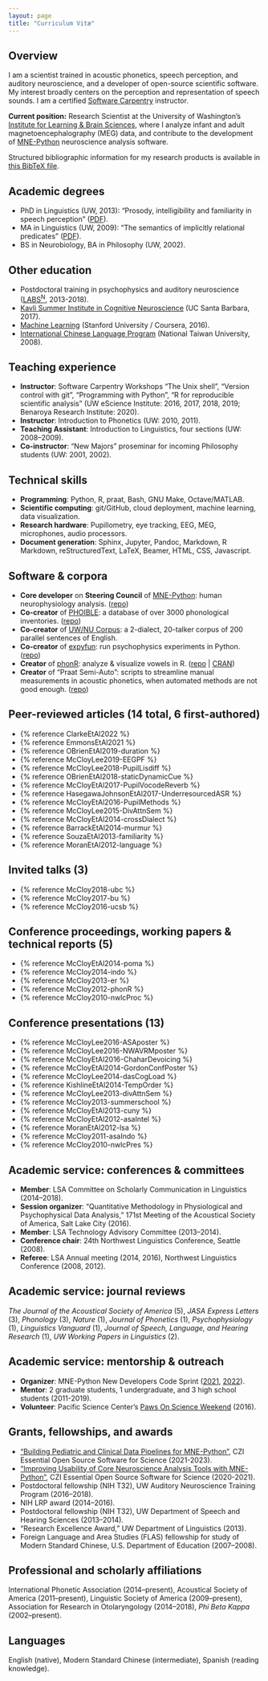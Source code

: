 ```yaml
---
layout: page
title: "Curriculum Vitæ"
---
```


## Overview
I am a scientist trained in acoustic phonetics, speech perception, and auditory neuroscience, and a developer of open-source scientific software. My interest broadly centers on the perception and representation of speech sounds. I am a certified [Software Carpentry](https://software-carpentry.org/team/) instructor.

**Current position:** Research Scientist at the University of Washington’s [Institute for Learning & Brain Sciences](https://ilabs.washington.edu/), where I analyze infant and adult magnetoencephalography (MEG) data, and contribute to the development of [MNE-Python](https://mne.tools/dev/index.html) neuroscience analysis software.

Structured bibliographic information for my research products is available in [this BibTeX file](../bib/McCloy_CV.bib).


## Academic degrees
- PhD in Linguistics (UW, 2013): “Prosody, intelligibility and familiarity in speech perception” ([PDF](https://hdl.handle.net/1773/23472)).
- MA in Linguistics (UW, 2009): “The semantics of implicitly relational predicates” ([PDF](https://hdl.handle.net/1773/24799)).
- BS in Neurobiology, BA in Philosophy (UW, 2002).


## Other education
- Postdoctoral training in psychophysics and auditory neuroscience ([LABS<sup>N</sup>](https://depts.washington.edu/labsn/), 2013-2018).
- [Kavli Summer Institute in Cognitive Neuroscience](https://sicn.cmb.ucdavis.edu/) (UC Santa Barbara, 2017).
- [Machine Learning](https://www.coursera.org/account/accomplishments/records/FY94856VBP3Q) (Stanford University / Coursera, 2016).
- [International Chinese Language Program](https://iclp.ntu.edu.tw/) (National Taiwan University, 2008).


## Teaching experience

- **Instructor**: Software Carpentry Workshops “The Unix shell”, “Version control with git”, “Programming with Python”, “R for reproducible scientific analysis” (UW eScience Institute: 2016, 2017, 2018, 2019; Benaroya Research Institute: 2020).
- **Instructor**: Introduction to Phonetics (UW: 2010, 2011).
- **Teaching Assistant**: Introduction to Linguistics, four sections (UW: 2008–2009).
- **Co-instructor**: “New Majors” proseminar for incoming Philosophy students (UW: 2001, 2002).


## Technical skills
- **Programming**: Python, R, praat, Bash, GNU Make, Octave/MATLAB.
- **Scientific computing**: git/GitHub, cloud deployment, machine learning, data visualization.
- **Research hardware**: Pupillometry, eye tracking, EEG, MEG, microphones, audio processors.
- **Document generation**: Sphinx, Jupyter, Pandoc, Markdown, R Markdown, reStructuredText, LaTeX, Beamer, HTML, CSS, Javascript.


## Software & corpora
- **Core developer** on **Steering Council** of [MNE-Python](https://mne.tools): human neurophysiology analysis. ([repo](https://github.com/mne-tools/mne-python))
- **Co-creator** of [PHOIBLE](https://phoible.org/): a database of over 3000 phonological inventories. ([repo](https://github.com/phoible/dev))
- **Co-creator** of [UW/NU Corpus](https://depts.washington.edu/phonlab/projects/uwnu.php): a 2-dialect, 20-talker corpus of 200 parallel sentences of English.
- **Co-creator** of [expyfun](https://labsn.github.io/expyfun/): run psychophysics experiments in Python. ([repo](https://github.com/LABSN/expyfun))
- **Creator** of [phonR](https://drammock.github.io/phonR/): analyze & visualize vowels in R. ([repo](https://github.com/drammock/phonR) \| [CRAN](https://cran.r-project.org/package=phonR))
- **Creator** of “Praat Semi-Auto”: scripts to streamline manual measurements in acoustic phonetics, when automated methods are not good enough. ([repo](https://github.com/drammock/praat-semiauto/))


## Peer-reviewed articles (14 total, 6 first-authored)
- {% reference ClarkeEtAl2022 %}
- {% reference EmmonsEtAl2021 %}
- {% reference OBrienEtAl2019-duration %}
- {% reference McCloyLee2019-EEGPF %}
- {% reference McCloyLee2018-PupilLisdiff %}
- {% reference OBrienEtAl2018-staticDynamicCue %}
- {% reference McCloyEtAl2017-PupilVocodeReverb %}
- {% reference HasegawaJohnsonEtAl2017-UnderresourcedASR %}
- {% reference McCloyEtAl2016-PupilMethods %}
- {% reference McCloyLee2015-DivAttnSem %}
- {% reference McCloyEtAl2014-crossDialect %}
- {% reference BarrackEtAl2014-murmur %}
- {% reference SouzaEtAl2013-familiarity %}
- {% reference MoranEtAl2012-language %}


## Invited talks (3)
- {% reference McCloy2018-ubc %}
- {% reference McCloy2017-bu %}
- {% reference McCloy2016-ucsb %}


## Conference proceedings, working papers & technical reports (5)
- {% reference McCloyEtAl2014-poma %}
- {% reference McCloy2014-indo %}
- {% reference McCloy2013-er %}
- {% reference McCloy2012-phonR %}
- {% reference McCloy2010-nwlcProc %}


## Conference presentations (13)
- {% reference McCloyLee2016-ASAposter %}
- {% reference McCloyLee2016-NWAVRMposter %}
- {% reference McCloyEtAl2016-ChaharDevoicing %}
- {% reference McCloyEtAl2014-GordonConfPoster %}
- {% reference McCloyLee2014-dasCogLoad %}
- {% reference KishlineEtAl2014-TempOrder %}
- {% reference McCloyLee2013-divAttnSem %}
- {% reference McCloy2013-summerschool %}
- {% reference McCloyEtAl2013-cuny %}
- {% reference McCloyEtAl2012-asaIntel %}
- {% reference MoranEtAl2012-lsa %}
- {% reference McCloy2011-asaIndo %}
- {% reference McCloy2010-nwlcPres %}


## Academic service: conferences & committees
- **Member**: LSA Committee on Scholarly Communication in Linguistics (2014–2018).
- **Session organizer**: “Quantitative Methodology in Physiological and Psychophysical Data Analysis,” 171st Meeting of the Acoustical Society of America, Salt Lake City (2016).
- **Member**: LSA Technology Advisory Committee (2013–2014).
- **Conference chair**: 24th Northwest Linguistics Conference, Seattle (2008).
- **Referee**: LSA Annual meeting (2014, 2016), Northwest Linguistics Conference (2008, 2012).


## Academic service: journal reviews
_The Journal of the Acoustical Society of America_ (5), _JASA Express Letters_ (3), _Phonology_ (3), _Nature_ (1), _Journal of Phonetics_ (1), _Psychophysiology_ (1), _Linguistics Vanguard_ (1), _Journal of Speech, Language, and Hearing Research_ (1), _UW Working Papers in Linguistics_ (2).


## Academic service: mentorship & outreach
- **Organizer**: MNE-Python New Developers Code Sprint ([2021](https://github.com/mne-tools/mne-python/projects/6), [2022](https://github.com/orgs/mne-tools/projects/2)).
- **Mentor**: 2 graduate students, 1 undergraduate, and 3 high school students (2011-2019).
- **Volunteer**: Pacific Science Center’s [Paws On Science Weekend](https://www.pacificsciencecenter.org/paws-on-science-husky-weekend/) (2016).


## Grants, fellowships, and awards
- [“Building Pediatric and Clinical Data Pipelines for MNE-Python”](https://chanzuckerberg.com/eoss/proposals/building-pediatric-and-clinical-data-pipelines-for-mne-python/), CZI Essential Open Source Software for Science (2021-2023).
- [“Improving Usability of Core Neuroscience Analysis Tools with MNE-Python”](https://chanzuckerberg.com/eoss/proposals/improving-usability-of-core-neuroscience-analysis-tools-with-mne-python/), CZI Essential Open Source Software for Science (2020-2021).
- Postdoctoral fellowship (NIH T32), UW Auditory Neuroscience Training Program (2016–2018).
- NIH LRP award (2014–2016).
- Postdoctoral fellowship (NIH T32), UW Department of Speech and Hearing Sciences (2013–2014).
- “Research Excellence Award,” UW Department of Linguistics (2013).
- Foreign Language and Area Studies (FLAS) fellowship for study of Modern Standard Chinese, U.S. Department of Education (2007–2008).


## Professional and scholarly affiliations
International Phonetic Association (2014–present), Acoustical Society of America (2011–present), Linguistic Society of America (2009–present), Association for Research in Otolaryngology (2014–2018), _Phi Beta Kappa_ (2002–present).


## Languages
English (native), Modern Standard Chinese (intermediate), Spanish (reading knowledge).
